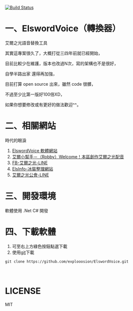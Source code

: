 [![Build Status](https://travis-ci.org/explooosion/ElswordVoice.svg?branch=master)](https://travis-ci.org/explooosion/ElswordVoice)  

# 一、ElswordVoice（轉換器）
艾爾之光語音替換工具

其實這專案很久了，大概打從三四年前就已經開始，  

目前比較少在維護，版本也改過N次，寫的架構也不是很好，  

自學半路出家 還得再加強， 

目前打算 open source 出來，雖然 code 很髒，

不過至少比第一版好100倍XD，  

如果你想要修改或有更好的做法歡迎^^。    
　　
# 二、相關網站　　
時代的眼淚
1. [ElswordVoice 軟體網站](http://elsinfo.clouds.twgogo.org/download.html)
2. [艾爾小幫手－（Robby）Welcome！本區創作艾爾之光配音](http://ta7382.pixnet.net/blog)
3. [FB-艾爾之光-LINE](https://www.facebook.com/LINEC8763/) 
4. [ElsInfo-冰裝整理網站](http://elsinfo.clouds.twgogo.org/)  
5. [艾爾之光公會-LINE](http://elsline.web.fc2.com/)
  
# 三、開發環境　　
軟體使用 .Net C# 開發  
  
# 四、下載軟體　　
1. 可至右上方綠色按鈕點選下載
2. 使用[git](https://git-scm.com/)下載
```
git clone https://github.com/explooosion/ElswordVoice.git  
```
　
# LICENSE
MIT
